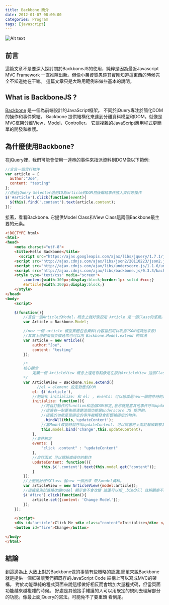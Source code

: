 ```yaml
---
title: Backbone 簡介
date: 2012-01-07 08:00:00
categories: Program
tags: [javascript]
---
```



![Alt text](http://backbonejs.org/docs/images/backbone.png)

前言
---

這篇文章不是要深入探討關於BackboneJS的使用，純粹是因為最近Javascript MVC Framework
一直推陳出新。但像小弟資質愚鈍其實剛知道這東西的時候完全不知道她在干嘛。
這篇文章只是大略用範例來做些基本的說明。

<!--more-->

What is BackboneJS ?
--------------------

[Backbone](http://backbonejs.org/) 是一個為前端設計的JavaScript框架。 不同於jQuery專注於簡化DOM的操作和事件繫結。
Backbone 提供結構化來達到分離資料模型和DOM。就像是MVC框架分離View，Model，Controller。
它讓複雜的JavaScript應用程式更簡單的開發和維護。

為什麼使用Backbone?
-----------------

在jQuery裡，我們可能會使用一連串的事件來指派資料到DOM像以下範例:

```js
//宣告一個資料物件
var article = {
  author:"Joe",
  content: "testing"
};
//透過jQuery Selector選到ID為article的DOM然後繫結事件放入資料等操作
$('#article').click(function(event){
  $(this).find('.content').text(article.content);
});
```

接著，看看Backbone. 它提供Model Class和View Class這兩個Backbone最主要的元素。

```html
<!DOCTYPE html>
<html>
<head>
	<meta charset="utf-8">
	<title>Hello Backbone</title>
	  <script src="https://ajax.googleapis.com/ajax/libs/jquery/1.7.1/jquery.min.js"></script>
    <script src="http://ajax.cdnjs.com/ajax/libs/json2/20110223/json2.js"></script>
    <script src="http://ajax.cdnjs.com/ajax/libs/underscore.js/1.1.6/underscore-min.js"></script>
    <script src="http://ajax.cdnjs.com/ajax/libs/backbone.js/0.3.3/backbone-min.js"></script>
	<style type="text/css" media="screen">
		.content{width:300px;display:block;border:1px solid #ccc;}
		#article{width:300px;display:block;}
	</style>
</head>
<body>
	<script>

	$(function(){
		//宣告一個Article的Model，概念上就好像設定 Article 是一個Class的感覺。
		var Article = Backbone.Model;

 		//new 一個 article 模型實體包含資料(內容當然可以取自JSON或其他來源)
 		//其實上述的兩個步驟通常也可以用 Backbone.Model.extend 的寫法
		var article = new Article({
  			author:"Joe",
  			content: "testing"
		});

 		/*
 		核心觀念
 			定義一個 ArticleView 概念上還是有點像是在設計ArticleView 這個Class
 		*/
		var ArticleView = Backbone.View.extend({
			  //el = element 設定對應的DOM
  			el: $('#article'),
  			//初始化 initialize: 和 el: , events: 可以想成是new一個物件時的建構子等事件。
  			initialize: function(){
  				//將自訂動作的function和這個DOM綁定,意思就是當其他事件呼叫updateContent 它會自動去影響this
  				//這邊有一點要先搞清楚這個功能是Underscore JS 提供的。
  				//這邊的功能是當綁定的事件被觸發會影響被綁定的物件。
    			_.bindAll(this,'updateContent');
    			//當Model改變時就呼叫updateContent. 可以試著將上面註解掉觀察其不同
    			this.model.bind('change',this.updateContent);
  			},
  			//事件綁定
  			events: {
    			"click .content" : "updateContent"
  			},
  			//自訂函式 可以理解成操作的動作
  			updateContent: function(){
    			this.$('.content').text(this.model.get("content"));
  			}
		});
 		//上面設計好的Class 就new 一個出來 帶入model資料。
		var articleView = new ArticleView({model:article});
		//這邊是測試直接改變model 顯示會不會改變 這邊可以把_.bindAll 註解觀察不同點.
		$('#fire').click(function(){
			article.set({content: 'Change Model'});
		});
	});

	</script>
	<div id="article">Click Me <div class="content">Initialize</div> </div>
	<button id="fire">Change</button>

</body>
</html>
```

結論
----

到這邊為止,大致上對於Backbone做的事情有些概略的認識.簡單來說Backbone就是提供一個框架讓我們把既存的JavaScript Code 結構上可以寫成MVC的架構。
對於功能單純的程式頁面來說這樣做好相反而會增加大量程式碼，但當頁面功能越來越複雜的時候。
好處是其他接手維護的人可以用既定的規則去理解部分的功能。像最上面jQuery的寫法。可能免不了要重頭
看到尾。
